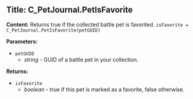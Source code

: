 ## Title: C_PetJournal.PetIsFavorite

**Content:**
Returns true if the collected battle pet is favorited.
`isFavorite = C_PetJournal.PetIsFavorite(petGUID)`

**Parameters:**
- `petGUID`
  - *string* - GUID of a battle pet in your collection.

**Returns:**
- `isFavorite`
  - *boolean* - true if this pet is marked as a favorite, false otherwise.